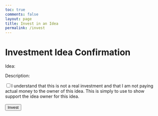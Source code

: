 ```yaml
---
toc: true
comments: false
layout: page
title: Invest in an Idea
permalink: /invest
---
```


<link rel="stylesheet" type="text/css" href="{{ site.baseurl }}/assets/css/invest.css">

<div class="container">
    <h1>Investment Idea Confirmation</h1>
    <p id="ideaName">Idea:</p>
    <p id="ideaDescription">Description:</p>
    <form id="investmentForm">
        <div class="checkbox-container">
            <label class="checkbox-label"><input type="checkbox" id="understandCheckbox" name="understandCheckbox" class="checkbox-input">I understand that this is not a real investment and that I am not paying actual money to the owner of this idea. This is simply to use to show support the idea owner for this idea.</label>
        </div><br>
        <button type="button" class="submit-btn" onclick="submitForm()">Invest</button>
    </form>
</div>

<script src="{{ site.baseurl }}/assets/js/invest.js"></script>